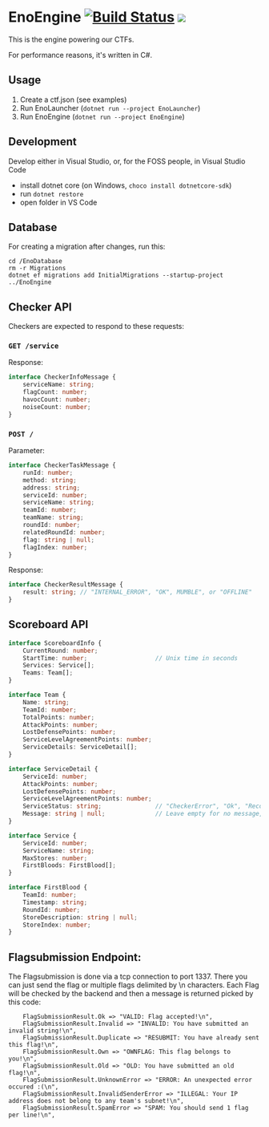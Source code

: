 # EnoEngine [![Build Status](https://dev.azure.com/ENOFLAG/ENOWARS/_apis/build/status/enowars.EnoEngine?branchName=master)](https://dev.azure.com/ENOFLAG/ENOWARS/_build) ![](https://tokei.rs/b1/github/enowars/EnoEngine)

This is the engine powering our CTFs.

For performance reasons, it's written in C#.

## Usage

1. Create a ctf.json (see examples)
2. Run EnoLauncher (`dotnet run --project EnoLauncher`)
3. Run EnoEngine (`dotnet run --project EnoEngine`)

## Development

Develop either in Visual Studio, or, for the FOSS people, in Visual Studio Code

- install dotnet core (on Windows, `choco install dotnetcore-sdk`)
- run `dotnet restore`
- open folder in VS Code

## Database
For creating a migration after changes, run this:
```
cd /EnoDatabase
rm -r Migrations
dotnet ef migrations add InitialMigrations --startup-project ../EnoEngine
```

## Checker API

Checkers are expected to respond to these requests:

### `GET /service`
Response:
```ts
interface CheckerInfoMessage {
    serviceName: string;
    flagCount: number;
    havocCount: number;
    noiseCount: number;
}
```

### `POST /`
Parameter:
```ts
interface CheckerTaskMessage {
    runId: number;
    method: string;
    address: string;
    serviceId: number;
    serviceName: string;
    teamId: number;
    teamName: string;
    roundId: number;
    relatedRoundId: number;
    flag: string | null;
    flagIndex: number;
}
```
Response:
```ts
interface CheckerResultMessage {
    result: string; // "INTERNAL_ERROR", "OK", MUMBLE", or "OFFLINE"
}
```

## Scoreboard API
```ts
interface ScoreboardInfo {
    CurrentRound: number;
    StartTime: number;                   // Unix time in seconds
    Services: Service[];
    Teams: Team[];
}

interface Team {
    Name: string;                                                           //"teamname40"
    TeamId: number;                                                         //40
    TotalPoints: number;                                                    //2692.662622758371
    AttackPoints: number;                                                   //0.0
    LostDefensePoints: number;                                              //0.0
    ServiceLevelAgreementPoints: number;                                    //2692.662622758371
    ServiceDetails: ServiceDetail[];
}

interface ServiceDetail {
    ServiceId: number;
    AttackPoints: number;
    LostDefensePoints: number;
    ServiceLevelAgreementPoints: number;
    ServiceStatus: string;               // "CheckerError", "Ok", "Recovering", "Mumble", "Down"
    Message: string | null;              // Leave empty for no message, "" for Ok, therwise the message is displayed
}

interface Service {
    ServiceId: number;
    ServiceName: string;
    MaxStores: number;
    FirstBloods: FirstBlood[];
}

interface FirstBlood {
    TeamId: number;
    Timestamp: string;
    RoundId: number;
    StoreDescription: string | null;
    StoreIndex: number;
}
```
## Flagsubmission Endpoint:
The Flagsubmission is done via a tcp connection to port 1337. There you can just send the flag or multiple flags delimited by \n characters. Each Flag will be checked by the backend and then a message is returned picked by this code:
```
    FlagSubmissionResult.Ok => "VALID: Flag accepted!\n",
    FlagSubmissionResult.Invalid => "INVALID: You have submitted an invalid string!\n",
    FlagSubmissionResult.Duplicate => "RESUBMIT: You have already sent this flag!\n",
    FlagSubmissionResult.Own => "OWNFLAG: This flag belongs to you!\n",
    FlagSubmissionResult.Old => "OLD: You have submitted an old flag!\n",
    FlagSubmissionResult.UnknownError => "ERROR: An unexpected error occured :(\n",
    FlagSubmissionResult.InvalidSenderError => "ILLEGAL: Your IP address does not belong to any team's subnet!\n",
    FlagSubmissionResult.SpamError => "SPAM: You should send 1 flag per line!\n",
```
